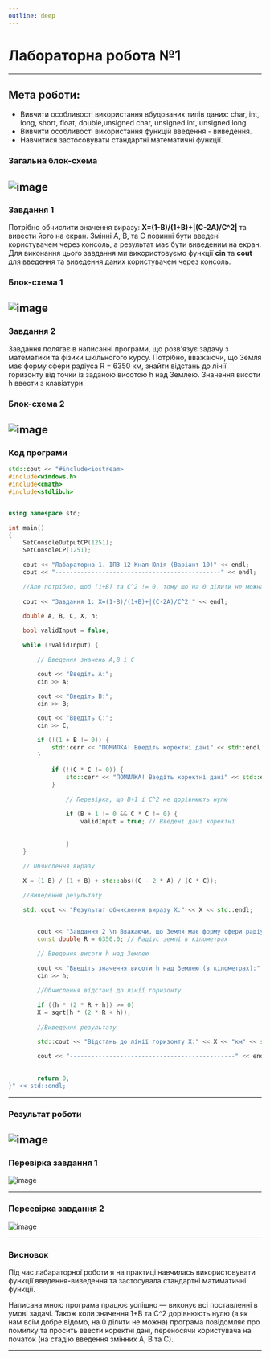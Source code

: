 ```yaml
---
outline: deep
---
```


# Лабораторна робота №1
---
## Мета роботи:
- Вивчити особливості використання  вбудованих типів даних: char,  int,
  long, short, float, double,unsigned char, unsigned int, unsigned long.
- Вивчити особливості використання функцій введення - виведення.
- Навчитися застосовувати стандартні математичні функції.

### Загальна блок-схема 

![image](https://github.com/knapulia/Knap/assets/144539321/501c544e-0244-45b5-b3fa-23c3039d56d1)
---
### Завдання 1

Потрібно обчислити значення виразу: **X=(1-B)/(1+B)+|(C-2A)/C^2|** та вивести його на екран. 
Змінні А, В, та С повинні бути введені користувачем через консоль, а результат має бути виведеним на екран.
Для виконання цього завдання ми використовуємо функції **cin** та **cout** для введення та виведення даних користувачем через консоль.

### Блок-схема 1
![image](https://github.com/knapulia/Knap/assets/144539321/dd63e6b0-7797-494b-8233-878dc8258db9)
---
### Завдання 2

Завдання полягає в написанні програми, що розв'язує задачу з математики та фізики шкільногого курсу. Потрібно, вважаючи, що Земля має форму сфери радіуса R = 6350 км, знайти відстань до лінії горизонту від точки із заданою висотою h над Землею. Значення висоти h ввести з клавіатури.

### Блок-схема 2
![image](https://github.com/knapulia/Knap/assets/144539321/c685df89-c4e6-458c-ad4f-0cae44ee807d)
---
### Код програми
```cpp
std::cout << "#include<iostream>
#include<windows.h>
#include<cmath>
#include<stdlib.h>


using namespace std;

int main()
{
	SetConsoleOutputCP(1251);
	SetConsoleCP(1251);

	cout << "Лабараторна 1. ІПЗ-12 Кнап Юлія (Варіант 10)" << endl;
	cout << "----------------------------------------------" << endl;

	//Але потрібно, щоб (1+B) та С^2 != 0, тому що на 0 ділити не можна
	
	cout << "Завдання 1: X=(1-B)/(1+B)+|(C-2A)/C^2|" << endl;

	double A, B, C, X, h;

	bool validInput = false;

	while (!validInput) {

		// Введення значень A,B і C

		cout << "Введіть А:";
		cin >> A;

		cout << "Введіть B:";
		cin >> B;

		cout << "Введіть С:";
		cin >> C;

		if (!(1 + B != 0)) {
			std::cerr << "ПОМИЛКА! Введіть коректні дані" << std::endl;
		}

			if (!(C * C != 0)) {
				std::cerr << "ПОМИЛКА! Введіть коректні дані" << std::endl;
			}
			
				// Перевірка, що B+1 і C^2 не дорівнюють нулю

				if (B + 1 != 0 && C * C != 0) {
					validInput = true; // Введені дані коректні
				
			
				}
	}
				
	// Обчислення виразу

	X = (1-B) / (1 + B) + std::abs((C - 2 * A) / (C * C));

	//Виведення результату

	std::cout << "Результат обчислення виразу X:" << X << std::endl;


		cout << "Завдання 2 \n Вважаючи, що Земля має форму сфери радіуса R=6350 км, знайти відстань до лінії горизонту від точки із заданою висотою h над Землею.Значення висоти h ввести з клавіатури" << endl;
		const double R = 6350.0; // Радіус землі в кілометрах
	
		// Введення висоти h над Землею

		cout << "Введіть значення висоти h над Землею (в кілометрах):";
		cin >> h;

		//Обчислення відстані до лінії горизонту 

		if ((h * (2 * R + h)) >= 0)
		X = sqrt(h * (2 * R + h));
	
		//Виведення результату

		std::cout << "Відстань до лінії горизонту X:" << X << "км" << std::endl;

		cout << "----------------------------------------------" << endl;

		
		return 0;
}" << std::endl;
```

---
### Результат роботи
![image](https://github.com/knapulia/Knap/assets/144539321/46a20bbe-7fc2-421b-8518-79fbde90d179)
---
### Перевірка завдання 1
![image](https://github.com/knapulia/Knap/assets/144539321/b190cd74-2a9f-4a0f-80c5-182ac8fbfbe4)

---
### Переевірка завдання 2
![image](https://github.com/knapulia/Knap/assets/144539321/f8385f1d-4dab-4982-9da6-9c97400f4a6d)

---
### Висновок

Під час лабараторної роботи я на практиці навчилась використовувати функції введення-виведення та застосувала стандартні матиматичні функції.

Написана мною програма працює успішно — виконує всі поставленні в умові задачі. Також коли значення 1+В та С^2 дорівнюють нулю (а як нам всім добре відомо, на 0 ділити не можна) програма повідомляє про помилку та просить ввести коректні дані, переносячи користувача на початок (на стадію введення змінних А, В та С).

---
